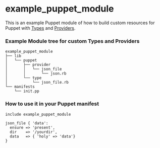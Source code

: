 # example_puppet_module
This is an example Puppet module of how to build custom resources for Puppet with [Types](lib/puppet/type) and [Providers](lib/puppet/provider).

### Example Module tree for custom Types and Providers
```
example_puppet_module
├── lib
│   └── puppet
│       ├── provider
│       │   └── json_file
│       │       └── json.rb
│       └── type
│           └── json_file.rb
└── manifests
    └── init.pp
```
 
### How to use it in your Puppet manifest
```puppet
include example_puppet_module
 
json_file { 'data':
  ensure => 'present',
  dir    => '/yourdir',
  data   => { 'holy' => 'data'}
}
 ```
